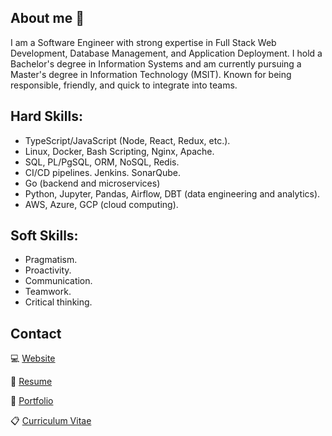 ## About me 👋
I am a Software Engineer with strong expertise in Full Stack Web Development, Database Management, and Application Deployment. I hold a Bachelor's degree in Information Systems and am currently pursuing a Master's degree in Information Technology (MSIT). Known for being responsible, friendly, and quick to integrate into teams.

## Hard Skills:
- TypeScript/JavaScript (Node, React, Redux, etc.).
- Linux, Docker, Bash Scripting, Nginx, Apache.
- SQL, PL/PgSQL, ORM, NoSQL, Redis.
- CI/CD pipelines. Jenkins. SonarQube.
- Go (backend and microservices)
- Python, Jupyter, Pandas, Airflow, DBT (data engineering and analytics).
- AWS, Azure, GCP (cloud computing).

## Soft Skills:
- Pragmatism.
- Proactivity.
- Communication.
- Teamwork.
- Critical thinking.

## Contact
💻 [Website](https://jesusandres31.github.io/)

📄 [Resume](https://bit.ly/jesusandreszini-resume) 

💼 [Portfolio](https://github.com/jesusandres31/portfolio) 

📋 [Curriculum Vitae](https://bit.ly/jesusandreszini-curriculum-vitae) 

